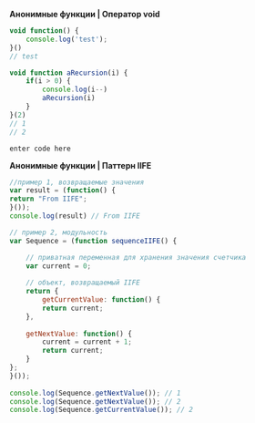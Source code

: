 


**Анонимные функции | Оператор void**
```js
void function() {
	console.log('test');
}()
// test
```
```js
void function aRecursion(i) {
	if(i > 0) {
		console.log(i--)
		aRecursion(i)
	}
}(2)
// 1
// 2
```

    enter code here

**Анонимные функции | Паттерн IIFE**
```js
//пример 1, возвращаемые значения
var result = (function() {  
return "From IIFE";  
}());    
console.log(result) // From IIFE
```
```js
// пример 2, модульность
var Sequence = (function sequenceIIFE() {  

	// приватная переменная для хранения значения счетчика  
	var current = 0;  
	  
	// объект, возвращаемый IIFE  
	return {  
		getCurrentValue: function() {  
		return current;  
	},  
	  
	getNextValue: function() {  
		current = current + 1;  
		return current;  
	}  
};  
}());  
  
console.log(Sequence.getNextValue()); // 1  
console.log(Sequence.getNextValue()); // 2  
console.log(Sequence.getCurrentValue()); // 2
```
<!--stackedit_data:
eyJoaXN0b3J5IjpbOTE0MjU4OTg0LC0xNjMyNTcyODE3XX0=
-->